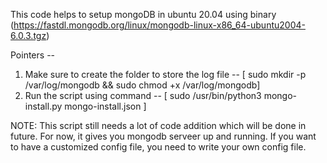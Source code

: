 This code helps to setup mongoDB in ubuntu 20.04 using binary (https://fastdl.mongodb.org/linux/mongodb-linux-x86_64-ubuntu2004-6.0.3.tgz) 

Pointers --

1. Make sure to create the folder to store the log file -- [ sudo mkdir -p /var/log/mongodb && sudo chmod +x /var/log/mongodb]
2. Run the script using command -- [ sudo /usr/bin/python3 mongo-install.py mongo-install.json ]


NOTE: This script still needs a lot of code addition which will be done in future. For now, it gives you mongodb serveer up and running. If you want to have a customized config file, you need to write your own config file.
